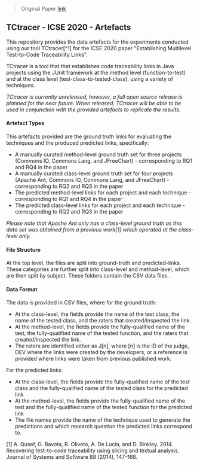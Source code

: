 > Original Paper [link](http://www0.cs.ucl.ac.uk/staff/j.krinke/publications/icse20.pdf)
## TCtracer - ICSE 2020 - Artefacts
This repository provides the data artefacts for the experiments conducted using our tool TCtracer[^1] for the 
ICSE 2020 paper "Establishing Multilevel Test-to-Code Traceability Links".

TCtracer is a tool that that establishes code traceability links in Java projects using the JUnit framework at the method level (function-to-test) 
and at the class level (test-class-to-tested-class), using a variety of techniques.

*TCtracer is currently unreleased, however, a full open source release is planned for the near future. When released, TCtracer will be able to be 
used in conjunction with the provided artefacts to replicate the results.*
#### Artefact Types
This artefacts provided are the ground truth links for evaluating the techniques and the produced predicted links, specifically:

 - A manually curated method-level ground truth set for three projects (Commons IO, Commons Lang, and JFreeChart) - corresponding to RQ1 and RQ4 in the paper
 - A manually curated class-level ground truth set for four projects (Apache Ant, Commons IO, Commons Lang, and JFreeChart) - corresponding to RQ2 and RQ3 in the paper
 - The predicted method-level links for each project and each technique - corresponding to RQ1 and RQ4 in the paper
 - The predicted class-level links for each project and each technique - corresponding to RQ2 and RQ3 in the paper

*Please note that Apache Ant only has a class-level ground truth as this data set was obtained from a previous work[1] which operated at the class-level only.*

#### File Structure
At the top level, the files are split into ground-truth and predicted-links. These categories are further split into class-level and method-level,
 which are then split by subject. These folders contain the CSV data files.

#### Data Format
The data is provided in CSV files, where for the ground truth: 

 - At the class-level, the fields provide the name of the test class, the name of the tested class, and the raters that created/inspected the link.
 - At the method-level, the fields provide the fully-qualified name of the test, the fully-qualified name of the tested function, and the raters that 
 created/inspected the link.
 - The raters are identified either as J[n], where [n] is the ID of the judge, DEV where the links were created by the developers, or a reference 
 is provided where links were taken from previous published work.

For the predicted links:

 - At the class-level, the fields provide the fully-qualified name of the test class and the fully-qualified name of the tested class for the predicted link
 - At the method-level, the fields provide the fully-qualified name of the test and the fully-qualified name of the tested function for the predicted link
 - The file names provide the name of the technique used to generate the predictions and which research question the predicted links correspond to.

[1] A. Qusef, G. Bavota, R. Oliveto, A. De Lucia, and D. Binkley. 2014. Recovering test-to-code traceability using slicing and textual analysis. 
Journal of Systems and Software 88 (2014), 147–168.
